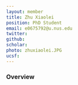 ```yaml
---
layout: member
title: Zhu Xiaolei
position: PhD Student
email: e0675792@u.nus.edu
twitter:
github:
scholar: 
photo: zhuxiaolei.JPG
ucsf: 
---
```


### Overview